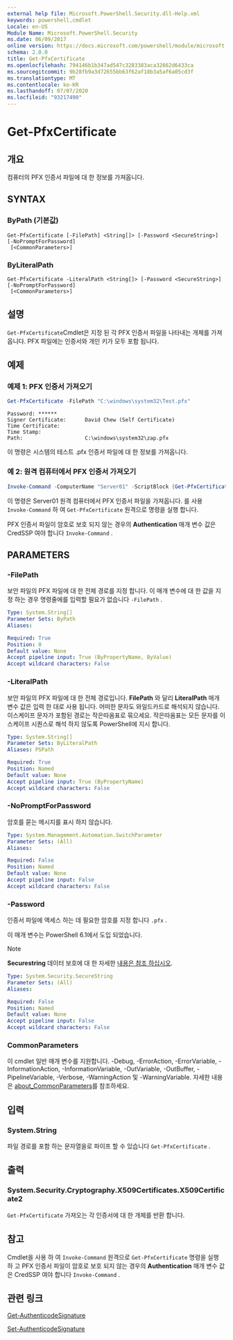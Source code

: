 ```yaml
---
external help file: Microsoft.PowerShell.Security.dll-Help.xml
keywords: powershell,cmdlet
Locale: en-US
Module Name: Microsoft.PowerShell.Security
ms.date: 06/09/2017
online version: https://docs.microsoft.com/powershell/module/microsoft.powershell.security/get-pfxcertificate?view=powershell-7.1&WT.mc_id=ps-gethelp
schema: 2.0.0
title: Get-PfxCertificate
ms.openlocfilehash: 794146b1b347ad547c3283383aca32662d6433ca
ms.sourcegitcommit: 9b28fb9a3d72655bb63f62af18b3a5af6a05cd3f
ms.translationtype: MT
ms.contentlocale: ko-KR
ms.lasthandoff: 07/07/2020
ms.locfileid: "93217490"
---
```

# Get-PfxCertificate

## 개요
컴퓨터의 PFX 인증서 파일에 대 한 정보를 가져옵니다.

## SYNTAX

### ByPath (기본값)

```
Get-PfxCertificate [-FilePath] <String[]> [-Password <SecureString>] [-NoPromptForPassword]
 [<CommonParameters>]
```

### ByLiteralPath

```
Get-PfxCertificate -LiteralPath <String[]> [-Password <SecureString>] [-NoPromptForPassword]
 [<CommonParameters>]
```

## 설명

`Get-PfxCertificate`Cmdlet은 지정 된 각 PFX 인증서 파일을 나타내는 개체를 가져옵니다.
PFX 파일에는 인증서와 개인 키가 모두 포함 됩니다.

## 예제

### 예제 1: PFX 인증서 가져오기

```powershell
Get-PfxCertificate -FilePath "C:\windows\system32\Test.pfx"
```

```output
Password: ******
Signer Certificate:      David Chew (Self Certificate)
Time Certificate:
Time Stamp:
Path:                    C:\windows\system32\zap.pfx
```

이 명령은 시스템의 테스트 .pfx 인증서 파일에 대 한 정보를 가져옵니다.

### 예 2: 원격 컴퓨터에서 PFX 인증서 가져오기

```powershell
Invoke-Command -ComputerName "Server01" -ScriptBlock {Get-PfxCertificate -FilePath "C:\Text\TestNoPassword.pfx"} -Authentication CredSSP
```

이 명령은 Server01 원격 컴퓨터에서 PFX 인증서 파일을 가져옵니다. 를 사용 `Invoke-Command` 하 여 `Get-PfxCertificate` 원격으로 명령을 실행 합니다.

PFX 인증서 파일이 암호로 보호 되지 않는 경우의 **Authentication** 매개 변수 값은 CredSSP 여야 합니다 `Invoke-Command` .

## PARAMETERS

### -FilePath

보안 파일의 PFX 파일에 대 한 전체 경로를 지정 합니다. 이 매개 변수에 대 한 값을 지정 하는 경우 명령줄에를 입력할 필요가 없습니다 `-FilePath` .

```yaml
Type: System.String[]
Parameter Sets: ByPath
Aliases:

Required: True
Position: 0
Default value: None
Accept pipeline input: True (ByPropertyName, ByValue)
Accept wildcard characters: False
```

### -LiteralPath

보안 파일의 PFX 파일에 대 한 전체 경로입니다. **FilePath** 와 달리 **LiteralPath** 매개 변수 값은 입력 한 대로 사용 됩니다. 어떠한 문자도 와일드카드로 해석되지 않습니다. 이스케이프 문자가 포함된 경로는 작은따옴표로 묶으세요. 작은따옴표는 모든 문자를 이스케이프 시퀀스로 해석 하지 않도록 PowerShell에 지시 합니다.

```yaml
Type: System.String[]
Parameter Sets: ByLiteralPath
Aliases: PSPath

Required: True
Position: Named
Default value: None
Accept pipeline input: True (ByPropertyName)
Accept wildcard characters: False
```

### -NoPromptForPassword

암호를 묻는 메시지를 표시 하지 않습니다.

```yaml
Type: System.Management.Automation.SwitchParameter
Parameter Sets: (All)
Aliases:

Required: False
Position: Named
Default value: None
Accept pipeline input: False
Accept wildcard characters: False
```

### -Password

인증서 파일에 액세스 하는 데 필요한 암호를 지정 합니다 `.pfx` .

이 매개 변수는 PowerShell 6.1에서 도입 되었습니다.

> [!NOTE]
> **Securestring** 데이터 보호에 대 한 자세한 [내용은 참조 하십시오](/dotnet/api/system.security.securestring#how-secure-is-securestring).

```yaml
Type: System.Security.SecureString
Parameter Sets: (All)
Aliases:

Required: False
Position: Named
Default value: None
Accept pipeline input: False
Accept wildcard characters: False
```

### CommonParameters

이 cmdlet 일반 매개 변수를 지원합니다. -Debug, -ErrorAction, -ErrorVariable, -InformationAction, -InformationVariable, -OutVariable, -OutBuffer, -PipelineVariable, -Verbose, -WarningAction 및 -WarningVariable. 자세한 내용은 [about_CommonParameters](https://go.microsoft.com/fwlink/?LinkID=113216)를 참조하세요.

## 입력

### System.String

파일 경로를 포함 하는 문자열을로 파이프 할 수 있습니다 `Get-PfxCertificate` .

## 출력

### System.Security.Cryptography.X509Certificates.X509Certificate2

`Get-PfxCertificate` 가져오는 각 인증서에 대 한 개체를 반환 합니다.

## 참고

Cmdlet을 사용 하 여 `Invoke-Command` 원격으로 `Get-PfxCertificate` 명령을 실행 하 고 PFX 인증서 파일이 암호로 보호 되지 않는 경우의 **Authentication** 매개 변수 값은 CredSSP 여야 합니다 `Invoke-Command` .

## 관련 링크

[Get-AuthenticodeSignature](Get-AuthenticodeSignature.md)

[Set-AuthenticodeSignature](Set-AuthenticodeSignature.md)

